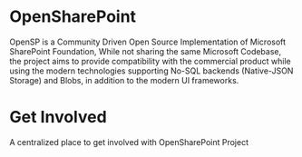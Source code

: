 OpenSharePoint
==============

OpenSP is a Community Driven Open Source Implementation of Microsoft SharePoint Foundation, While not sharing the same Microsoft Codebase, the project aims to provide compatibility with the commercial product while using the modern technologies supporting No-SQL backends (Native-JSON Storage) and Blobs, in addition to the modern UI frameworks.


Get Involved
============
A centralized place to get involved with OpenSharePoint Project
